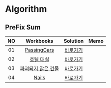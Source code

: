 # Algorithm 

## PreFix Sum
|<center>NO|<center>Workbooks|<center>Solution|<center>Memo|
|:---:|:---:|:---:|:---:|
|01|[PassingCars](https://app.codility.com/programmers/lessons/5-prefix_sums/passing_cars/)|[바로가기](./Solution/입국심사)||
|02|[호텔 대실](https://school.programmers.co.kr/learn/courses/30/lessons/155651)|[바로가기](./Solution/호텔%20대실)||
|03|[파괴되지 않은 건물](https://school.programmers.co.kr/learn/courses/30/lessons/92344)|[바로가기](./Solution/파괴되지%20않은%20건물)||
|04|[Nails](https://www.acmicpc.net/problem/5541)|[바로가기](./Solution/Nails)||

